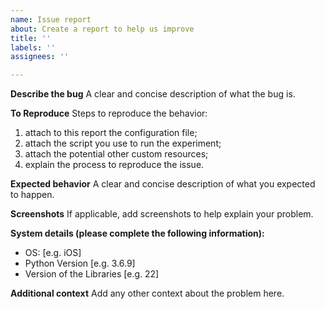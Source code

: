 ```yaml
---
name: Issue report
about: Create a report to help us improve
title: ''
labels: ''
assignees: ''

---
```


**Describe the bug**
A clear and concise description of what the bug is.

**To Reproduce**
Steps to reproduce the behavior:
1. attach to this report the configuration file;
2. attach the script you use to run the experiment;
3. attach the potential other custom resources;
4. explain the process to reproduce the issue.

**Expected behavior**
A clear and concise description of what you expected to happen.

**Screenshots**
If applicable, add screenshots to help explain your problem.

**System details (please complete the following information):**
 - OS: [e.g. iOS]
 - Python Version [e.g. 3.6.9]
 - Version of the Libraries [e.g. 22]

**Additional context**
Add any other context about the problem here.
